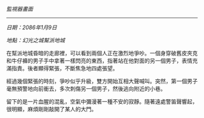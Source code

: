 _監視器畫面_

---

_日期：2086年1月9日_

_地點：幻光之城幫派地城_

在幫派地城昏暗的走廊裡，可以看到兩個人正在激烈地爭吵。一個身穿破舊皮夾克和牛仔褲的男子手中拿著一樣閃亮的東西，指著站在他對面的另一個男子，表情充滿指責。後者顯得緊張，不斷焦急地四處張望。

經過幾個緊張的時刻，爭吵似乎升級，雙方開始互相大聲喊叫。突然，第一個男子毫無預警地向前衝去，多次刺傷另一個男子，然後逃向附近的小巷。

留下的是一片血腥的混亂，空氣中彌漫著一種不安的寂靜。隨著遠處警笛聲響起，很明顯，麻煩剛剛敲開了某人的大門。

